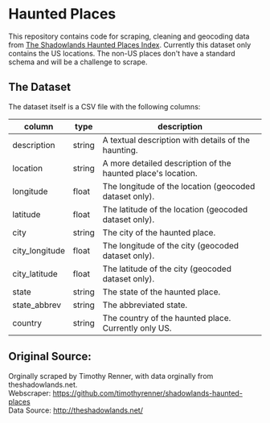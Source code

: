 # Haunted Places

This repository contains code for scraping, cleaning and geocoding data from [The Shadowlands Haunted Places Index](http://www.theshadowlands.net/places/).
Currently this dataset only contains the US locations.
The non-US places don't have a standard schema and will be a challenge to scrape.

## The Dataset

The dataset itself is a CSV file with the following columns:

| column         | type   | description                                                  |
| -------------- | ------ | ------------------------------------------------------------ |
| description    | string | A textual description with details of the haunting.          |
| location       | string | A more detailed description of the haunted place's location. |
| longitude      | float  | The longitude of the location (geocoded dataset only).       |
| latitude       | float  | The latitude of the location (geocoded dataset only).        |
| city           | string | The city of the haunted place.                               |
| city_longitude | float  | The longitude of the city (geocoded dataset only).           |
| city_latitude  | float  | The latitude of the city (geocoded dataset only).            |
| state          | string | The state of the haunted place.                              |
| state_abbrev   | string | The abbreviated state.                                       |
| country        | string | The country of the haunted place. Currently only US.         |

## Original Source: 
Orginally scraped by Timothy Renner, with data orginally from theshadowlands.net.
<br>
Webscraper:
https://github.com/timothyrenner/shadowlands-haunted-places
<br>
Data Source:
http://theshadowlands.net/
